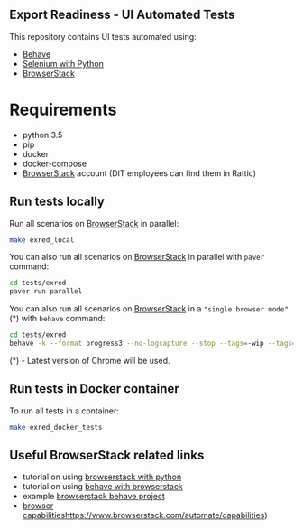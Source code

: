Export Readiness - UI Automated Tests
-------------------------------------

This repository contains UI tests automated using:
* [Behave](https://pythonhosted.org/behave/)
* [Selenium with Python](https://selenium-python.readthedocs.io/)
* [BrowserStack](https://www.browserstack.com/automate) 


# Requirements

* python 3.5
* pip
* docker
* docker-compose
* [BrowserStack](https://www.browserstack.com/users/sign_up) account (DIT employees can find them in Rattic)


## Run tests locally

Run all scenarios on [BrowserStack](https://www.browserstack.com/automate) in parallel:

```bash
make exred_local
```

You can also run all scenarios on [BrowserStack](https://www.browserstack.com/automate) in parallel with `paver` command:
```bash
cd tests/exred
paver run parallel
```

You can also run all scenarios on [BrowserStack](https://www.browserstack.com/automate) in a `"single browser mode"` (*) with `behave` command: 
```bash
cd tests/exred
behave -k --format progress3 --no-logcapture --stop --tags=-wip --tags=-skip --tags=~fixme
```

(*) - Latest version of Chrome will be used.


## Run tests in Docker container

To run all tests in a container:

```bash
make exred_docker_tests
```


## Useful BrowserStack related links

* tutorial on using [browserstack with python](https://www.browserstack.com/automate/python)
* tutorial on using [behave with browserstack](https://www.browserstack.com/automate/behave)
* example [browserstack behave project](https://github.com/browserstack/behave-browserstack)
* [browser capabilities]()https://www.browserstack.com/automate/capabilities)